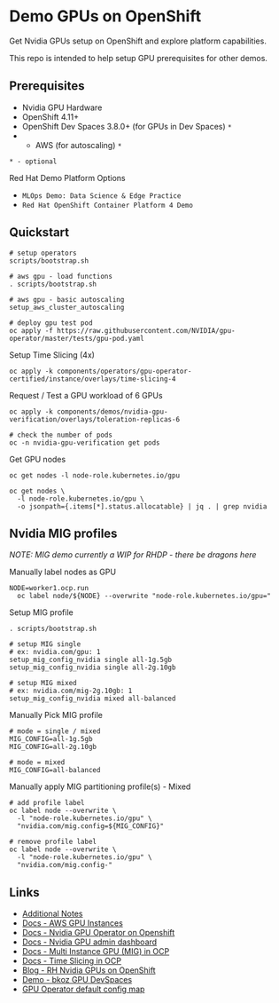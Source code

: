 # Demo GPUs on OpenShift

Get Nvidia GPUs setup on OpenShift and explore platform capabilities.

This repo is intended to help setup GPU prerequisites for other demos.

## Prerequisites

- Nvidia GPU Hardware
- OpenShift 4.11+
- OpenShift Dev Spaces 3.8.0+ (for GPUs in Dev Spaces) `*`
- * AWS (for autoscaling) `*`

`* - optional`

Red Hat Demo Platform Options

  - `MLOps Demo: Data Science & Edge Practice`
  - `Red Hat OpenShift Container Platform 4 Demo`

## Quickstart

```
# setup operators
scripts/bootstrap.sh

# aws gpu - load functions
. scripts/bootstrap.sh

# aws gpu - basic autoscaling
setup_aws_cluster_autoscaling

# deploy gpu test pod
oc apply -f https://raw.githubusercontent.com/NVIDIA/gpu-operator/master/tests/gpu-pod.yaml
```

Setup Time Slicing (4x)

```
oc apply -k components/operators/gpu-operator-certified/instance/overlays/time-slicing-4
```

Request / Test a GPU workload of 6 GPUs

```
oc apply -k components/demos/nvidia-gpu-verification/overlays/toleration-replicas-6

# check the number of pods
oc -n nvidia-gpu-verification get pods
```

Get GPU nodes

```
oc get nodes -l node-role.kubernetes.io/gpu

oc get nodes \
  -l node-role.kubernetes.io/gpu \
  -o jsonpath={.items[*].status.allocatable} | jq . | grep nvidia
```

## Nvidia MIG profiles

*NOTE: MIG demo currently a WIP for RHDP - there be dragons here*

Manually label nodes as GPU

```
NODE=worker1.ocp.run
  oc label node/${NODE} --overwrite "node-role.kubernetes.io/gpu="
```

Setup MIG profile

```
. scripts/bootstrap.sh

# setup MIG single
# ex: nvidia.com/gpu: 1
setup_mig_config_nvidia single all-1g.5gb
setup_mig_config_nvidia single all-2g.10gb

# setup MIG mixed
# ex: nvidia.com/mig-2g.10gb: 1
setup_mig_config_nvidia mixed all-balanced
```

Manually Pick MIG profile

```
# mode = single / mixed
MIG_CONFIG=all-1g.5gb
MIG_CONFIG=all-2g.10gb

# mode = mixed 
MIG_CONFIG=all-balanced
```

Manually apply MIG partitioning profile(s) - Mixed

```
# add profile label
oc label node --overwrite \
  -l "node-role.kubernetes.io/gpu" \
  "nvidia.com/mig.config=${MIG_CONFIG}"

# remove profile label
oc label node --overwrite \
  -l "node-role.kubernetes.io/gpu" \
  "nvidia.com/mig.config-"
```

## Links

- [Additional Notes](components/operators/gpu-operator-certified/instance/INFO.md)
- [Docs - AWS GPU Instances](https://aws.amazon.com/ec2/instance-types/#Accelerated_Computing)
- [Docs - Nvidia GPU Operator on Openshift](https://docs.nvidia.com/datacenter/cloud-native/gpu-operator/latest/openshift/contents.html)
- [Docs - Nvidia GPU admin dashboard](https://docs.openshift.com/container-platform/4.11/monitoring/nvidia-gpu-admin-dashboard.html)
- [Docs - Multi Instance GPU (MIG) in OCP](https://docs.nvidia.com/datacenter/cloud-native/gpu-operator/latest/openshift/mig-ocp.html)
- [Docs - Time Slicing in OCP](https://docs.nvidia.com/datacenter/cloud-native/gpu-operator/latest/openshift/time-slicing-gpus-in-openshift.html)
- [Blog - RH Nvidia GPUs on OpenShift](https://cloud.redhat.com/blog/autoscaling-nvidia-gpus-on-red-hat-openshift)
- [Demo - bkoz GPU DevSpaces](https://github.com/bkoz/devspaces)
- [GPU Operator default config map](https://gitlab.com/nvidia/kubernetes/gpu-operator/-/blob/v23.6.1/assets/state-mig-manager/0400_configmap.yaml?ref_type=tags)
